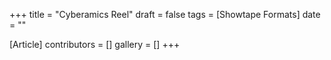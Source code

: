 +++
title = "Cyberamics Reel"
draft = false
tags = [Showtape Formats]
date = ""

[Article]
contributors = []
gallery = []
+++